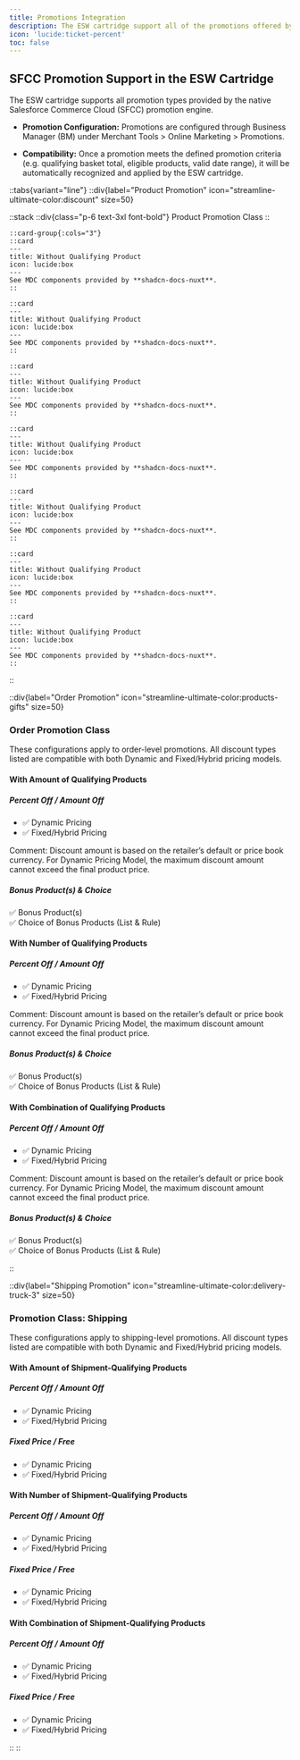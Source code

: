 ```yaml
---
title: Promotions Integration
description: The ESW cartridge support all of the promotions offered by the native SFCC promotion engine
icon: 'lucide:ticket-percent'
toc: false
---
```


## SFCC Promotion Support in the ESW Cartridge

The ESW cartridge supports all promotion types provided by the native Salesforce Commerce Cloud (SFCC) promotion engine.

- **Promotion Configuration:** Promotions are configured through Business Manager (BM) under Merchant Tools > Online Marketing > Promotions.

- **Compatibility:** Once a promotion meets the defined promotion criteria (e.g. qualifying basket total, eligible products, valid date range), it will be automatically recognized and applied by the ESW cartridge.


::tabs{variant="line"}
  ::div{label="Product Promotion" icon="streamline-ultimate-color:discount" size=50}

  ::stack
    ::div{class="p-6 text-3xl font-bold"}
    Product Promotion Class
    ::

    ::card-group{:cols="3"}
    ::card
    ---
    title: Without Qualifying Product
    icon: lucide:box
    ---
    See MDC components provided by **shadcn-docs-nuxt**.
    ::

    ::card
    ---
    title: Without Qualifying Product
    icon: lucide:box
    ---
    See MDC components provided by **shadcn-docs-nuxt**.
    ::

    ::card
    ---
    title: Without Qualifying Product
    icon: lucide:box
    ---
    See MDC components provided by **shadcn-docs-nuxt**.
    ::

    ::card
    ---
    title: Without Qualifying Product
    icon: lucide:box
    ---
    See MDC components provided by **shadcn-docs-nuxt**.
    ::

    ::card
    ---
    title: Without Qualifying Product
    icon: lucide:box
    ---
    See MDC components provided by **shadcn-docs-nuxt**.
    ::

    ::card
    ---
    title: Without Qualifying Product
    icon: lucide:box
    ---
    See MDC components provided by **shadcn-docs-nuxt**.
    ::

    ::card
    ---
    title: Without Qualifying Product
    icon: lucide:box
    ---
    See MDC components provided by **shadcn-docs-nuxt**.
    ::
  ::

  ::div{label="Order Promotion" icon="streamline-ultimate-color:products-gifts" size=50}

  <div class="p-4 dark:bg-gray-800">
  <div class="max-w-6xl mx-auto rounded-lg overflow-hidden shadow-lg border-4 border-teal-400 my-10">
    <div class="bg-white dark:bg-gray-900">
      <div class="px-6 py-8">
        <h3 class="text-3xl font-extrabold text-gray-900 dark:text-white mb-4">Order Promotion Class</h3>
        <p class="text-gray-600 dark:text-gray-300 mb-8 text-lg">
          These configurations apply to order-level promotions. All discount types listed are compatible with both Dynamic and Fixed/Hybrid pricing models.
        </p>

  <div class="space-y-10">
          <div>
            <h4 class="text-xl font-bold text-gray-700 dark:text-white mb-2">With Amount of Qualifying Products</h4>
            <div class="grid md:grid-cols-2 gap-6">
              <div class="bg-gray-50 dark:bg-gray-800 rounded-md p-4">
                <h5 class="font-semibold text-gray-800 dark:text-white">Percent Off / Amount Off</h5>
                <ul class="text-sm text-gray-700 dark:text-gray-300 mt-2 space-y-1">
                  <li>✅ Dynamic Pricing</li>
                  <li>✅ Fixed/Hybrid Pricing</li>
                </ul>
                <p class="mt-2 text-xs text-neutral-500 dark:text-neutral-300">
                  Comment: Discount amount is based on the retailer’s default or price book currency. For Dynamic Pricing Model, the maximum discount amount cannot exceed the final product price.
                </p>
              </div>

  <div class="bg-gray-50 dark:bg-gray-800 rounded-md p-4">
                <h5 class="font-semibold text-gray-800 dark:text-white">Bonus Product(s) & Choice</h5>
                <p class="text-sm text-gray-700 dark:text-gray-300 mt-2">
                  ✅ Bonus Product(s)<br>
                  ✅ Choice of Bonus Products (List & Rule)
                </p>
              </div>
            </div>
          </div>

  <div>
            <h4 class="text-xl font-bold text-gray-700 dark:text-white mb-2">With Number of Qualifying Products</h4>
            <div class="grid md:grid-cols-2 gap-6">
              <div class="bg-gray-50 dark:bg-gray-800 rounded-md p-4">
                <h5 class="font-semibold text-gray-800 dark:text-white">Percent Off / Amount Off</h5>
                <ul class="text-sm text-gray-700 dark:text-gray-300 mt-2 space-y-1">
                  <li>✅ Dynamic Pricing</li>
                  <li>✅ Fixed/Hybrid Pricing</li>
                </ul>
                <p class="mt-2 text-xs text-neutral-500 dark:text-neutral-300">
                  Comment: Discount amount is based on the retailer’s default or price book currency. For Dynamic Pricing Model, the maximum discount amount cannot exceed the final product price.
                </p>
              </div>

  <div class="bg-gray-50 dark:bg-gray-800 rounded-md p-4">
                <h5 class="font-semibold text-gray-800 dark:text-white">Bonus Product(s) & Choice</h5>
                <p class="text-sm text-gray-700 dark:text-gray-300 mt-2">
                  ✅ Bonus Product(s)<br>
                  ✅ Choice of Bonus Products (List & Rule)
                </p>
              </div>
            </div>
          </div>

  <div>
            <h4 class="text-xl font-bold text-gray-700 dark:text-white mb-2">With Combination of Qualifying Products</h4>
            <div class="grid md:grid-cols-2 gap-6">
              <div class="bg-gray-50 dark:bg-gray-800 rounded-md p-4">
                <h5 class="font-semibold text-gray-800 dark:text-white">Percent Off / Amount Off</h5>
                <ul class="text-sm text-gray-700 dark:text-gray-300 mt-2 space-y-1">
                  <li>✅ Dynamic Pricing</li>
                  <li>✅ Fixed/Hybrid Pricing</li>
                </ul>
                <p class="mt-2 text-xs text-neutral-500 dark:text-neutral-300">
                  Comment: Discount amount is based on the retailer’s default or price book currency. For Dynamic Pricing Model, the maximum discount amount cannot exceed the final product price.
                </p>
              </div>

  <div class="bg-gray-50 dark:bg-gray-800 rounded-md p-4">
                <h5 class="font-semibold text-gray-800 dark:text-white">Bonus Product(s) & Choice</h5>
                <p class="text-sm text-gray-700 dark:text-gray-300 mt-2">
                  ✅ Bonus Product(s)<br>
                  ✅ Choice of Bonus Products (List & Rule)
                </p>
              </div>
            </div>
          </div>
        </div>

  </div>
    </div>
  </div>
</div>
  ::

  ::div{label="Shipping Promotion" icon="streamline-ultimate-color:delivery-truck-3" size=50}

  <div class="p-4 dark:bg-gray-800">
  <div class="max-w-6xl mx-auto rounded-lg overflow-hidden shadow-lg border-4 border-teal-400 my-10">
    <div class="bg-white dark:bg-gray-900">
      <div class="px-6 py-8">
        <h3 class="text-3xl font-extrabold text-gray-900 dark:text-white mb-4">Promotion Class: Shipping</h3>
        <p class="text-gray-600 dark:text-gray-300 mb-8 text-lg">
          These configurations apply to shipping-level promotions. All discount types listed are compatible with both Dynamic and Fixed/Hybrid pricing models.
        </p>

  <div class="space-y-10">

  <!-- With Amount of Shipment-Qualifying Products -->
  <div>
            <h4 class="text-xl font-bold text-gray-700 dark:text-white mb-2">With Amount of Shipment-Qualifying Products</h4>
            <div class="grid md:grid-cols-2 gap-6">
              <div class="bg-gray-50 dark:bg-gray-800 rounded-md p-4">
                <h5 class="font-semibold text-gray-800 dark:text-white">Percent Off / Amount Off</h5>
                <ul class="text-sm text-gray-700 dark:text-gray-300 mt-2 space-y-1">
                  <li>✅ Dynamic Pricing</li>
                  <li>✅ Fixed/Hybrid Pricing</li>
                </ul>
              </div>
              <div class="bg-gray-50 dark:bg-gray-800 rounded-md p-4">
                <h5 class="font-semibold text-gray-800 dark:text-white">Fixed Price / Free</h5>
                <ul class="text-sm text-gray-700 dark:text-gray-300 mt-2 space-y-1">
                  <li>✅ Dynamic Pricing</li>
                  <li>✅ Fixed/Hybrid Pricing</li>
                </ul>
              </div>
            </div>
          </div>

  <!-- With Number of Shipment-Qualifying Products -->
  <div>
            <h4 class="text-xl font-bold text-gray-700 dark:text-white mb-2">With Number of Shipment-Qualifying Products</h4>
            <div class="grid md:grid-cols-2 gap-6">
              <div class="bg-gray-50 dark:bg-gray-800 rounded-md p-4">
                <h5 class="font-semibold text-gray-800 dark:text-white">Percent Off / Amount Off</h5>
                <ul class="text-sm text-gray-700 dark:text-gray-300 mt-2 space-y-1">
                  <li>✅ Dynamic Pricing</li>
                  <li>✅ Fixed/Hybrid Pricing</li>
                </ul>
              </div>
              <div class="bg-gray-50 dark:bg-gray-800 rounded-md p-4">
                <h5 class="font-semibold text-gray-800 dark:text-white">Fixed Price / Free</h5>
                <ul class="text-sm text-gray-700 dark:text-gray-300 mt-2 space-y-1">
                  <li>✅ Dynamic Pricing</li>
                  <li>✅ Fixed/Hybrid Pricing</li>
                </ul>
              </div>
            </div>
          </div>

  <!-- With Combination of Shipment-Qualifying Products -->
  <div>
            <h4 class="text-xl font-bold text-gray-700 dark:text-white mb-2">With Combination of Shipment-Qualifying Products</h4>
            <div class="grid md:grid-cols-2 gap-6">
              <div class="bg-gray-50 dark:bg-gray-800 rounded-md p-4">
                <h5 class="font-semibold text-gray-800 dark:text-white">Percent Off / Amount Off</h5>
                <ul class="text-sm text-gray-700 dark:text-gray-300 mt-2 space-y-1">
                  <li>✅ Dynamic Pricing</li>
                  <li>✅ Fixed/Hybrid Pricing</li>
                </ul>
              </div>
              <div class="bg-gray-50 dark:bg-gray-800 rounded-md p-4">
                <h5 class="font-semibold text-gray-800 dark:text-white">Fixed Price / Free</h5>
                <ul class="text-sm text-gray-700 dark:text-gray-300 mt-2 space-y-1">
                  <li>✅ Dynamic Pricing</li>
                  <li>✅ Fixed/Hybrid Pricing</li>
                </ul>
              </div>
            </div>
          </div>
        </div>
      </div>
    </div>
  </div>
</div>
  ::
::













